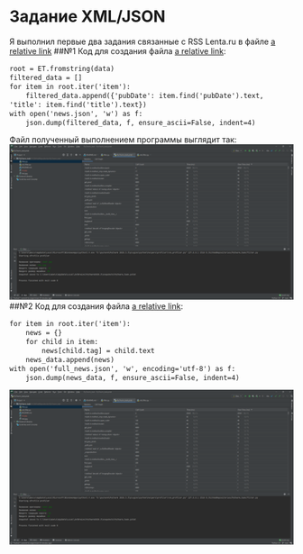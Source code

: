 # Задание XML/JSON
Я выполнил первые два задания связанные с RSS Lenta.ru в файле [a relative link](newsparser)
##№1
Код для создания файла [a relative link](news.json):
```data = urlopen('https://lenta.ru/rss').read().decode('utf8')
root = ET.fromstring(data)
filtered_data = []
for item in root.iter('item'):
    filtered_data.append({'pubDate': item.find('pubDate').text, 'title': item.find('title').text})
with open('news.json', 'w') as f:
    json.dump(filtered_data, f, ensure_ascii=False, indent=4)
```
Файл полученный выполнением программы выглядит так:
![news](https://github.com/speedUpDev/PyCharm_task/blob/main/screenshots/profiler_filter.png)
##№2
Код для создания файла [a relative link](full_news.json):
```news_data = []
for item in root.iter('item'):
    news = {}
    for child in item:
        news[child.tag] = child.text
    news_data.append(news)
with open('full_news.json', 'w', encoding='utf-8') as f:
    json.dump(news_data, f, ensure_ascii=False, indent=4)
```
![full_news](https://github.com/speedUpDev/PyCharm_task/blob/main/screenshots/profiler_filter.png)
